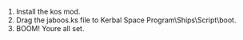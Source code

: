 1. Install the kos mod.
2. Drag the jaboos.ks file to Kerbal Space Program\Ships\Script\boot.
3. BOOM! Youre all set.
